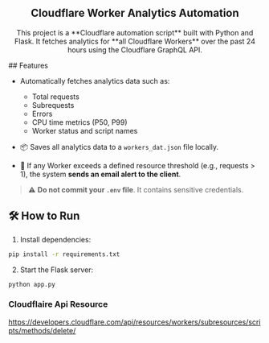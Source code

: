<h2 align="center"> Cloudflare Worker Analytics Automation </h2>

<p align="center"> This project is a **Cloudflare automation script** built with Python and Flask.  
It fetches analytics for **all Cloudflare Workers** over the past 24 hours using the Cloudflare GraphQL API.
</p>
## Features

- Automatically fetches analytics data such as:
  - Total requests
  - Subrequests
  - Errors
  - CPU time metrics (P50, P99)
  - Worker status and script names

- 📦 Saves all analytics data to a `workers_dat.json` file locally.

- 📧 If any Worker exceeds a defined resource threshold (e.g., requests > 1), the system **sends an email alert to the client**.


> ⚠️ **Do not commit your `.env` file**. It contains sensitive credentials.

## 🛠️ How to Run

1. Install dependencies:

```bash
pip install -r requirements.txt
```
2. Start the Flask server:
```
python app.py
```



### Cloudflaire Api Resource
https://developers.cloudflare.com/api/resources/workers/subresources/scripts/methods/delete/